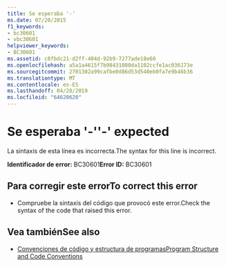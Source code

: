 ```yaml
---
title: Se esperaba '-'
ms.date: 07/20/2015
f1_keywords:
- bc30601
- vbc30601
helpviewer_keywords:
- BC30601
ms.assetid: c8fbdc21-d2ff-404d-92b9-7277ade18e60
ms.openlocfilehash: a5a1a4615f7b98431080da1102ccfe1ac036173e
ms.sourcegitcommit: 2701302a99cafbe0d86d53d540eb0fa7e9b46b36
ms.translationtype: MT
ms.contentlocale: es-ES
ms.lasthandoff: 04/28/2019
ms.locfileid: "64620620"
---
```

# <a name="--expected"></a><span data-ttu-id="da8e6-102">Se esperaba '-'</span><span class="sxs-lookup"><span data-stu-id="da8e6-102">'-' expected</span></span>
<span data-ttu-id="da8e6-103">La sintaxis de esta línea es incorrecta.</span><span class="sxs-lookup"><span data-stu-id="da8e6-103">The syntax for this line is incorrect.</span></span>  
  
 <span data-ttu-id="da8e6-104">**Identificador de error:** BC30601</span><span class="sxs-lookup"><span data-stu-id="da8e6-104">**Error ID:** BC30601</span></span>  
  
## <a name="to-correct-this-error"></a><span data-ttu-id="da8e6-105">Para corregir este error</span><span class="sxs-lookup"><span data-stu-id="da8e6-105">To correct this error</span></span>  
  
- <span data-ttu-id="da8e6-106">Compruebe la sintaxis del código que provocó este error.</span><span class="sxs-lookup"><span data-stu-id="da8e6-106">Check the syntax of the code that raised this error.</span></span>  
  
## <a name="see-also"></a><span data-ttu-id="da8e6-107">Vea también</span><span class="sxs-lookup"><span data-stu-id="da8e6-107">See also</span></span>

- [<span data-ttu-id="da8e6-108">Convenciones de código y estructura de programas</span><span class="sxs-lookup"><span data-stu-id="da8e6-108">Program Structure and Code Conventions</span></span>](../../visual-basic/programming-guide/program-structure/program-structure-and-code-conventions.md)
